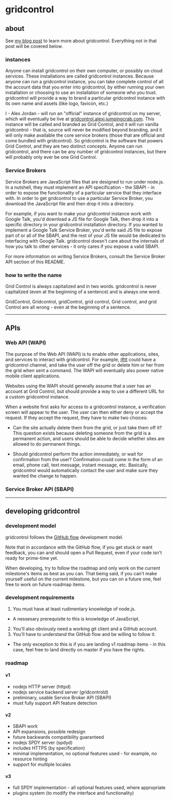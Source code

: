 gridcontrol
===========

## about ##

See [my blog post][1] to learn more about gridcontrol. Everything not in that post will be covered below.

### instances ###

Anyone can install gridcontrol on their own computer, or possibly on cloud services. These installations are called gridcontrol instances. Because anyone can run a gridcontrol instance, you can take complete control of all the account data that you enter into gridcontrol, by either running your own installation or choosing to use an installation of someone who you trust. gridcontrol will provide a way to brand a particular gridcontrol instance with its own name and assets (like logo, favicon, etc.)

I - Alex Jordan - will run an "official" instance of gridcontrol on my server, which will eventually be live at [gridcontrol.alexj.jumpingcrab.com][2]. This instance will be called and branded as Grid Control, and it will run vanilla gridcontrol - that is, source will never be modified beyond branding, and it will only make available the core service brokers (those that are official and come bundled with gridcontrol). So gridcontrol is the software that powers Grid Control, and they are two distinct concepts. Anyone can run gridcontrol, and there can be any number of gridcontrol instances, but there will probably only ever be one Grid Control.

### Service Brokers ###

Service Brokers are JavaScript files that are designed to run under node.js. In a nutshell, they must implement an API specification - the SBAPI - in order to expose the functionality of a particular service that they interface with. In order to get gridcontrol to use a particular Service Broker, you download the JavaScript file and then drop it into a directory.

For example, if you want to make your gridcontrol instance work with Google Talk, you'd download a JS file for Google Talk, then drop it into a specific directory in your gridcontrol installation directory. If you wanted to implement a Google Talk Service Broker, you'd write said JS file to expose part of or all of the SBAPI, and the rest of your JS file would be dedicated to interfacing with Google Talk. gridcontrol doesn't care about the internals of how you talk to other services - it only cares if you expose a valid SBAPI.

For more information on writing Service Brokers, consult the Service Broker API section of this README.

### how to write the name ###

Grid Control is always capitalized and in two words. gridcontrol is never capitalized (even at the beginning of a sentence) and is always one word.

GridControl, Gridcontrol, gridControl, grid control, Grid control, and grid Control are all wrong - even at the beginning of a sentence.

---

## APIs ##

### Web API (WAPI) ###

The purpose of the Web API (WAPI) is to enable other applications, sites, and services to interact with gridcontrol. For example, [ifttt][4] could have a gridcontrol channel, and take the user off the grid or delete him or her from the grid when sent a command. The WAPI will eventually also power native mobile client applications.

Websites using the WAPI should generally assume that a user has an account at Grid Control, but should provide a way to use a different URL for a custom gridcontrol instance.

When a website first asks for access to a gridcontrol instance, a verification screen will appear to the user. The user can then either deny or accept the request. If they accept the request, they have to make two choices:

 - Can the site actually delete them from the grid, or just take them off it? This question exists because deleting someone from the grid is a permanent action, and users should be able to decide whether sites are allowed to do permanent things.

 - Should gridcontrol perform the action immediately, or wait for confirmation from the user? Confirmation could come in the form of an email, phone call, text message, instant message, etc. Basically, gridcontrol would automatically contact the user and make sure they wanted the change to happen.

### Service Broker API (SBAPI) ###



---

## developing gridcontrol ##

### development model ###
gridcontrol follows the [GitHub flow][3] development model.

Note that in accordance with the GitHub flow, if you get stuck or want feedback, you can and should open a Pull Request, even if your code isn't ready for prime-time yet.

When developing, try to follow the roadmap and only work on the current milestone's items as best as you can. That being said, if you can't make yourself useful on the current milestone, but you can on a future one, feel free to work on future roadmap items.

### development requirements ###

1. You must have at least rudimentary knowledge of node.js.
 - A nessesary prerequisite to this is knowledge of JavaScript.
2. You'll also obviously need a working git client and a GitHub account.
3. You'll have to understand the GitHub flow and be willing to follow it.
 - The only exception to this is if you are landing v1 roadmap items - in this case, feel free to land directly on master if you have the rights.

### roadmap ###

#### v1 ####
- nodejs HTTP server (httpd)
- nodejs service backend server (gridcontrold)
- preliminary, usable Service Broker API (SBAPI)
 - must fully support API feature detection

#### v2 ####
- SBAPI work
 - API expansions, possible redesign
 - future backwards compatibility guaranteed
- nodejs SPDY server (spdyd)
 - includes HTTPS (by specification)
 - minimal implementation, no optional features used - for example, no resource hinting
 - support for multiple locales

#### v3 ####
- full SPDY implementation - all optional features used, where appropriate
- plugins system (to modify the interface and functionality)


[1]: http://ramblingsfromalex.blogspot.com/2012/06/introducing-grid-control.html
[2]: http://gridcontrol.alexj.jumpingcrab.com/
[3]: http://scottchacon.com/2011/08/31/github-flow.html
[4]: http://ifttt.com/

